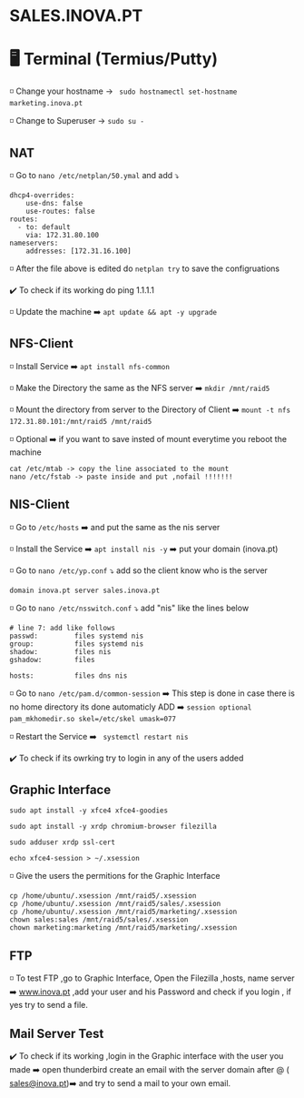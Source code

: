 # SALES.INOVA.PT

# 🖥️ Terminal (Termius/Putty)

◽ Change your hostname -> ` sudo hostnamectl set-hostname marketing.inova.pt`

◽ Change to Superuser -> `sudo su - `


## NAT

◽ Go to `nano /etc/netplan/50.ymal` and add ⤵️

```
dhcp4-overrides:
    use-dns: false
    use-routes: false
routes:
  - to: default
    via: 172.31.80.100
nameservers:
    addresses: [172.31.16.100]

```

◽ After the file above is edited do `netplan try` to save the configruations

✔️ To check if its working do ping 1.1.1.1

◽ Update the machine ➡️ `apt update && apt -y upgrade`

 
 ## NFS-Client
 
 ◽ Install Service ➡️ `apt install nfs-common`
 
 ◽ Make the Directory the same as the NFS server ➡️ `mkdir /mnt/raid5`
 
 ◽ Mount the directory from server to the Directory of Client ➡️ `mount -t nfs 172.31.80.101:/mnt/raid5 /mnt/raid5`
 
 ◽ Optional ➡️ if you want to save insted of mount everytime you reboot the machine
 
 ```
cat /etc/mtab -> copy the line associated to the mount
nano /etc/fstab -> paste inside and put ,nofail !!!!!!!
```

 
 ## NIS-Client 
 
◽ Go to `/etc/hosts` ➡️ and put the same as the nis server

◽ Install the Service ➡️ `apt install nis -y` ➡️ put your domain (inova.pt)
 
◽ Go to `nano /etc/yp.conf` ⤵️ add so the client know who is the server

```
domain inova.pt server sales.inova.pt

```
◽ Go to `nano /etc/nsswitch.conf` ⤵️ add "nis" like the lines below
   
 ```
 # line 7: add like follows
passwd:         files systemd nis
group:          files systemd nis
shadow:         files nis
gshadow:        files

hosts:          files dns nis
```
◽ Go to `nano /etc/pam.d/common-session` ➡️ This step is done in case there is no home directory its done automaticly
   ADD ➡️ `session optional        pam_mkhomedir.so skel=/etc/skel umask=077`


◽ Restart the Service ➡️ ` systemctl restart nis`

 ✔️ To check if its owrking try to login in any of the users added
 
 ## Graphic Interface

``` 
sudo apt install -y xfce4 xfce4-goodies

sudo apt install -y xrdp chromium-browser filezilla

sudo adduser xrdp ssl-cert

echo xfce4-session > ~/.xsession
```
◽ Give the users the permitions for the Graphic Interface
 
``` 
cp /home/ubuntu/.xsession /mnt/raid5/.xsession
cp /home/ubuntu/.xsession /mnt/raid5/sales/.xsession
cp /home/ubuntu/.xsession /mnt/raid5/marketing/.xsession
chown sales:sales /mnt/raid5/sales/.xsession
chown marketing:marketing /mnt/raid5/marketing/.xsession
```  
## FTP

◽ To test FTP ,go to Graphic Interface, Open the Filezilla ,hosts, name server ➡️ www.inova.pt ,add your user and his Password and check if you login , if yes try to send a file.

## Mail Server Test

✔️ To check if its working ,login in the Graphic interface with the user you made ➡️ open thunderbird create an email with the server domain after @ ( sales@inova.pt)➡️ and try to send a mail to your own email.
